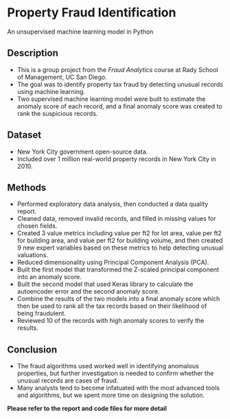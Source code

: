# Property Fraud Identification
An unsupervised machine learning model in Python

## Description
- This is a group project from the *Fraud Analytics* course at Rady School of Management, UC San Diego.
- The goal was to identify property tax fraud by detecting unusual records using machine learning.
- Two supervised machine learning model were built to estimate the anomaly score of each record, and a final anomaly score was created to rank the suspicious records.

## Dataset
- New York City government open-source data.
- Included over 1 million real-world property records in New York City in 2010.

## Methods
- Performed exploratory data analysis, then conducted a data quality report.
- Cleaned data, removed invalid records, and filled in missing values for chosen fields.
- Created 3 value metrics including value per ft2 for lot area, value per ft2 for building area, and value per ft2 for building volume, and then created 9 new expert variables based on these metrics to help detecting unusual valuations.
- Reduced dimensionality using Principal Component Analysis (PCA). 
- Built the first model that transformed the Z-scaled principal component into an anomaly score.
- Built the second model that used Keras library to calculate the autoencoder error and the second anomaly score.
- Combine the results of the two models into a final anomaly score which then be used to rank all the tax records based on their likelihood of being fraudulent. 
- Reviewed 10 of the records with high anomaly scores to verify the results.

## Conclusion
- The fraud algorithms used worked well in identifying anomalous properties, but further investigation is needed to confirm whether the unusual records are cases of fraud. 
- Many analysts tend to become infatuated with the most advanced tools and algorithms, but we spent more time on designing the solution.

**Please refer to the report and code files for more detail**


